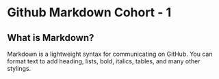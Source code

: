 # Github Markdown Cohort - 1

## What is Markdown?
Markdown is a lightweight syntax for communicating on GitHub. You can format text to add heading, lists, bold, italics, tables, and many other stylings.
